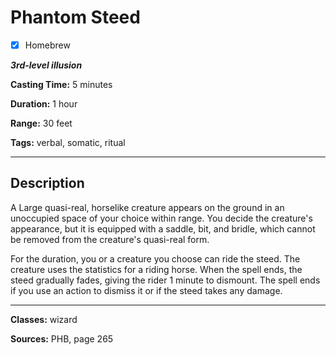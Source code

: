 # Phantom Steed

- [x] Homebrew

***3rd-level illusion***

**Casting Time:** 5 minutes

**Duration:** 1 hour

**Range:** 30 feet

**Tags:** verbal, somatic, ritual

---

## Description
A Large quasi-real, horselike creature appears on the ground in an unoccupied space of your choice within range.
You decide the creature's appearance, but it is equipped with a saddle, bit, and bridle, which cannot be removed from the creature's quasi-real form.

For the duration, you or a creature you choose can ride the steed.
The creature uses the statistics for a riding horse.
When the spell ends, the steed gradually fades, giving the rider 1 minute to dismount.
The spell ends if you use an action to dismiss it or if the steed takes any damage.

---

**Classes:** wizard

**Sources:** PHB, page 265
